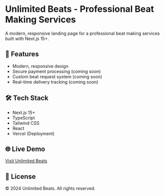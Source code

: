 # Unlimited Beats - Professional Beat Making Services

A modern, responsive landing page for a professional beat making services built with Next.js 15+.

## 🚀 Features

- Modern, responsive design
- Secure payment processing (coming soon)
- Custom beat request system (coming soon)
- Real-time delivery tracking (coming soon)

## 🛠 Tech Stack

- Next.js 15+
- TypeScript
- Tailwind CSS
- React
- Vercel (Deployment)

## 🌐 Live Demo

[Visit Unlimited Beats](https://your-domain.com)

## 📄 License

© 2024 Unlimited Beats. All rights reserved.
